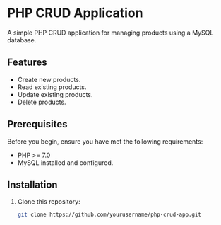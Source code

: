 # PHP CRUD Application

A simple PHP CRUD application for managing products using a MySQL database.

## Features

- Create new products.
- Read existing products.
- Update existing products.
- Delete products.

## Prerequisites

Before you begin, ensure you have met the following requirements:

- PHP >= 7.0
- MySQL installed and configured.

## Installation

1. Clone this repository:

   ```bash
   git clone https://github.com/yourusername/php-crud-app.git

